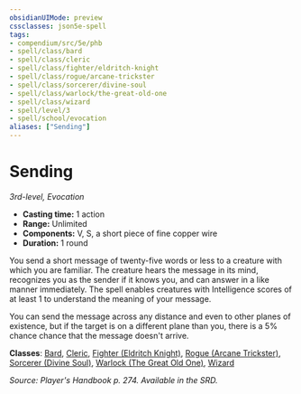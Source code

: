 ```yaml
---
obsidianUIMode: preview
cssclasses: json5e-spell
tags:
- compendium/src/5e/phb
- spell/class/bard
- spell/class/cleric
- spell/class/fighter/eldritch-knight
- spell/class/rogue/arcane-trickster
- spell/class/sorcerer/divine-soul
- spell/class/warlock/the-great-old-one
- spell/class/wizard
- spell/level/3
- spell/school/evocation
aliases: ["Sending"]
---
```

# Sending
*3rd-level, Evocation*  

- **Casting time:** 1 action
- **Range:** Unlimited
- **Components:** V, S, a short piece of fine copper wire
- **Duration:** 1 round

You send a short message of twenty-five words or less to a creature with which you are familiar. The creature hears the message in its mind, recognizes you as the sender if it knows you, and can answer in a like manner immediately. The spell enables creatures with Intelligence scores of at least 1 to understand the meaning of your message.

You can send the message across any distance and even to other planes of existence, but if the target is on a different plane than you, there is a 5% chance chance that the message doesn't arrive.

**Classes**: [Bard](z_compendium/classes/bard.md), [Cleric](z_compendium/classes/cleric.md), [Fighter (Eldritch Knight)](z_compendium/classes/fighter-eldritch-knight.md), [Rogue (Arcane Trickster)](z_compendium/classes/rogue-arcane-trickster.md), [Sorcerer (Divine Soul)](z_compendium/classes/sorcerer-divine-soul-xge.md), [Warlock (The Great Old One)](z_compendium/classes/warlock-the-great-old-one.md), [Wizard](z_compendium/classes/wizard.md)

*Source: Player's Handbook p. 274. Available in the SRD.*